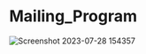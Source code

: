 # Mailing_Program

![Screenshot 2023-07-28 154357](https://github.com/Pranav2259/Mailing_Program/assets/85480256/e99aa2dd-803f-4c97-8980-e6c10fcf49f1)
